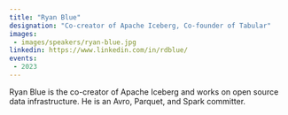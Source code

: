 ```yaml
---
title: "Ryan Blue"
designation: "Co-creator of Apache Iceberg, Co-founder of Tabular"
images:
 - images/speakers/ryan-blue.jpg
linkedin: https://www.linkedin.com/in/rdblue/
events:
 - 2023
---
```


Ryan Blue is the co-creator of Apache Iceberg and works on open source data infrastructure. He is an Avro, Parquet, and Spark committer.